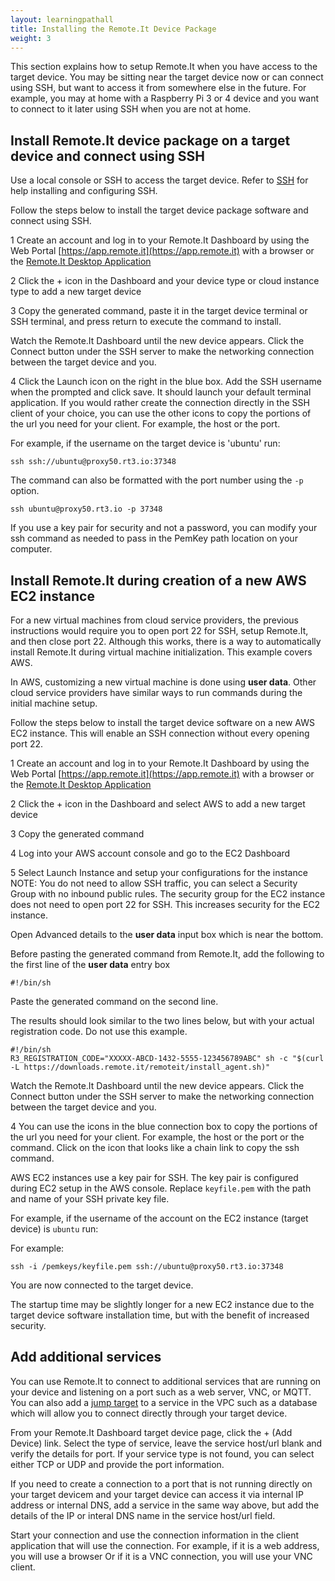 ```yaml
---
layout: learningpathall
title: Installing the Remote.It Device Package
weight: 3
---
```


This section explains how to setup Remote.It when you have access to the target device. You may be sitting near the target device now or can connect using SSH, but want to access it from somewhere else in the future. For example, you may at home with a Raspberry Pi 3 or 4 device and you want to connect to it later using SSH when you are not at home.

## Install Remote.It device package on a target device and connect using SSH

Use a local console or SSH to access the target device. Refer to [SSH](/install-tools/ssh/) for help installing and configuring SSH.

Follow the steps below to install the target device package software and connect using SSH.

1 Create an account and log in to your Remote.It Dashboard by using the Web Portal [https://app.remote.it](https://app.remote.it) with a browser or the [Remote.It Desktop Application](https://link.remote.it/download/desktop)

2 Click the + icon in the Dashboard and your device type or cloud instance type to add a new target device

3 Copy the generated command, paste it in the target device terminal or SSH terminal, and press return to execute the command to install.

Watch the Remote.It Dashboard until the new device appears. Click the Connect button under the SSH server to make the networking connection between the target device and you.

4 Click the Launch icon on the right in the blue box. Add the SSH username when the prompted and click save. It should launch your default terminal application. If you would rather create the connection directly in the SSH client of your choice, you can use the other icons to copy the portions of the url you need for your client. For example, the host or the port.

For example, if the username on the target device is 'ubuntu' run:

```console
ssh ssh://ubuntu@proxy50.rt3.io:37348
```

The command can also be formatted with the port number using the `-p` option.

```console
ssh ubuntu@proxy50.rt3.io -p 37348
```

If you use a key pair for security and not a password, you can modify your ssh command as needed to pass in the PemKey path location on your computer.

## Install Remote.It during creation of a new AWS EC2 instance

For a new virtual machines from cloud service providers, the previous instructions would require you to open port 22 for SSH, setup Remote.It, and then close port 22. Although this works, there is a way to automatically install Remote.It during virtual machine initialization. This example covers AWS.

In AWS, customizing a new virtual machine is done using **user data**. Other cloud service providers have similar ways to run commands during the initial machine setup.

Follow the steps below to install the target device software on a new AWS EC2 instance. This will enable an SSH connection without every opening port 22.

1 Create an account and log in to your Remote.It Dashboard by using the Web Portal [https://app.remote.it](https://app.remote.it) with a browser or the [Remote.It Desktop Application](https://link.remote.it/download/desktop)

2 Click the + icon in the Dashboard and select AWS to add a new target device

3 Copy the generated command

4 Log into your AWS account console and go to the EC2 Dashboard

5 Select Launch Instance and setup your configurations for the instance
NOTE: You do not need to allow SSH traffic, you can select a Security Group with no inbound public rules. The security group for the EC2 instance does not need to open port 22 for SSH. This increases security for the EC2 instance.

Open Advanced details to the **user data** input box which is near the bottom.

Before pasting the generated command from Remote.It, add the following to the first line of the **user data** entry box

```console
#!/bin/sh
```

Paste the generated command on the second line.

The results should look similar to the two lines below, but with your actual registration code. Do not use this example.

```console
#!/bin/sh
R3_REGISTRATION_CODE="XXXXX-ABCD-1432-5555-123456789ABC" sh -c "$(curl -L https://downloads.remote.it/remoteit/install_agent.sh)"
```

Watch the Remote.It Dashboard until the new device appears. Click the Connect button under the SSH server to make the networking connection between the target device and you.

4 You can use the icons in the blue connection box to copy the portions of the url you need for your client. For example, the host or the port or the command. Click on the icon that looks like a chain link to copy the ssh command.

AWS EC2 instances use a key pair for SSH. The key pair is configured during EC2 setup in the AWS console. Replace `keyfile.pem` with the path and name of your SSH private key file.

For example, if the username of the account on the EC2 instance (target device) is `ubuntu` run:

For example:

```console
ssh -i /pemkeys/keyfile.pem ssh://ubuntu@proxy50.rt3.io:37348
```

You are now connected to the target device.

The startup time may be slightly longer for a new EC2 instance due to the target device software installation time, but with the benefit of increased security.

## Add additional services

You can use Remote.It to connect to additional services that are running on your device and listening on a port such as a web server, VNC, or MQTT. You can also add a [jump target](https://link.remote.it/support/jumpbox) to a service in the VPC such as a database which will allow you to connect directly through your target device.

From your Remote.It Dashboard target device page, click the + (Add Device) link. Select the type of service, leave the service host/url blank and verify the details for port. If your service type is not found, you can select either TCP or UDP and provide the port information.

If you need to create a connection to a port that is not running directly on your target devicem and your target device can access it via internal IP address or internal DNS, add a service in the same way above, but add the details of the IP or interal DNS name in the service host/url field.

Start your connection and use the connection information in the client application that will use the connection. For example, if it is a web address, you will use a browser Or if it is a VNC connection, you will use your VNC client.
